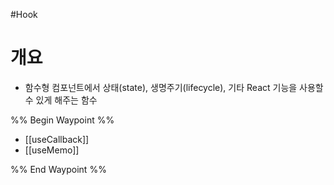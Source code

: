 #Hook 

# 개요
- 함수형 컴포넌트에서 상태(state), 생명주기(lifecycle), 기타 React 기능을 사용할 수 있게 해주는 함수









%% Begin Waypoint %%
- [[useCallback]]
- [[useMemo]]

%% End Waypoint %%